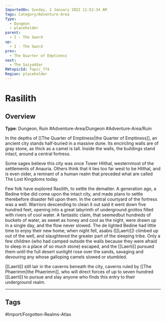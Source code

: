 ```yaml
---
ImportedOn: Sunday, 2 January 2022 11:52:34 AM
Tags: Category/Adventure-Area
Type:
  - Dungeon
  - placeholder
parent:
  - I - The Sword
up:
  - I - The Sword
prev:
  - The Quarter of Emptiness
next:
  - The Saiyaddar
RWtopicId: Topic_774
Region: placeholder
---
```

# Rasilith
## Overview
**Type**: Dungeon, Ruin
#Adventure-Area/Dungeon #Adventure-Area/Ruin

In the depths of [[The Quarter of Emptiness|the Quarter of Emptiness]], an ancient city stands half-buried in a massive dune. Its encircling walls are of gray stone, as thick as a camel is tall. Inside the walls, the buildings stand intact, around a central fortress.

Some sages believe this city was once Tower Hlithal, westernmost of the settlements of Anauria. Others think that it lies too far west to be Hlithal, and is even older, a remnant of a human realm that preceded what are called The Lost Kingdoms today.

Few folk have explored Rasilith, to settle the dematter. A generation ago, a Bedine tribe did come upon the intact city, and made plans to settle therebefore disaster fell upon them. In the central courtyard of the fortress was a well. Warriors descending to clean it out said it went down five hundred feet, opening into a great labyrinth of underground grottos filled with rivers of cool water. A fantastic claim, that seemedbut hundreds of buckets of water, as sweet as honey and cool as the night, were drawn up in a single day, and the flow never slowed. The de lighted Bedine had little time to enjoy their new home; when night fell, asabis ([[Laerti]]) climbed up out of the well, and slaughtered the greater part of the sleeping tribe. Only a few children (who had camped outside the walls because they were afraid to sleep in a place of so much stone) escaped, and the [[Laerti]] pursued them until the full desert sunlight rose over the sands, savaging and devouring any whose galloping camels slowed or stumbled.

[[Laerti]] still lair in the caverns beneath the city, caverns ruled by [[The Phaerimm|the Phaerimm]], who will direct forces of up to seven hundred [[Laerti]] to pursue and slay anyone who finds this entry to their underground realm.


---
## Tags
#Import/Forgotten-Realms-Atlas


